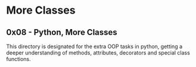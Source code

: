 # More Classes
## 0x08 - Python, More Classes
This directory is designated for the extra OOP tasks in python, getting a deeper understanding of methods, attributes, decorators and special class functions.
